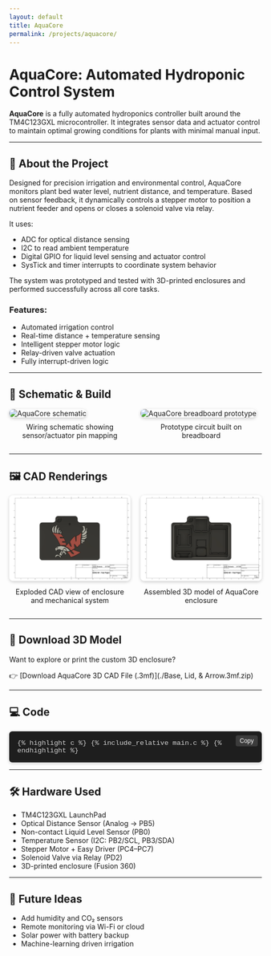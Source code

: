 ```yaml
---
layout: default
title: AquaCore
permalink: /projects/aquacore/
---
```


# AquaCore: Automated Hydroponic Control System

**AquaCore** is a fully automated hydroponics controller built around the TM4C123GXL microcontroller. It integrates sensor data and actuator control to maintain optimal growing conditions for plants with minimal manual input.

---

## 🔧 About the Project

Designed for precision irrigation and environmental control, AquaCore monitors plant bed water level, nutrient distance, and temperature. Based on sensor feedback, it dynamically controls a stepper motor to position a nutrient feeder and opens or closes a solenoid valve via relay.

It uses:
- ADC for optical distance sensing
- I2C to read ambient temperature
- Digital GPIO for liquid level sensing and actuator control
- SysTick and timer interrupts to coordinate system behavior

The system was prototyped and tested with 3D-printed enclosures and performed successfully across all core tasks.

### Features:
- Automated irrigation control
- Real-time distance + temperature sensing
- Intelligent stepper motor logic
- Relay-driven valve actuation
- Fully interrupt-driven logic

---

## 🧩 Schematic & Build

<div style="display: flex; flex-wrap: wrap; gap: 20px; justify-content: center; align-items: flex-start;">

  <!-- Schematic -->
  <div style="flex: 1 1 48%; max-width: 600px;">
    <img src="./Schematic v2.png" alt="AquaCore schematic" style="width: 100%; border-radius: 8px; box-shadow: 0 2px 6px rgba(0,0,0,0.2);" />
    <p style="text-align: center; margin-top: 10px;">Wiring schematic showing sensor/actuator pin mapping</p>
  </div>

  <!-- Breadboard -->
  <div style="flex: 1 1 48%; max-width: 600px;">
    <img src="./IMG_1887.png" alt="AquaCore breadboard prototype" style="width: 100%; border-radius: 8px; box-shadow: 0 2px 6px rgba(0,0,0,0.2);" />
    <p style="text-align: center; margin-top: 10px;">Prototype circuit built on breadboard</p>
  </div>

</div>

---

## 🖼️ CAD Renderings

<div style="display: flex; flex-wrap: wrap; gap: 20px; justify-content: center; align-items: flex-start;">

  <!-- CAD View 1 -->
  <div style="flex: 1 1 48%; max-width: 600px;">
    <img src="./Drawing - w: Lid.png" alt="CAD model - exploded view" style="width: 100%; border-radius: 8px; box-shadow: 0 2px 6px rgba(0,0,0,0.2);" />
    <p style="text-align: center; margin-top: 10px;">Exploded CAD view of enclosure and mechanical system</p>
  </div>

  <!-- CAD View 2 -->
  <div style="flex: 1 1 48%; max-width: 600px;">
    <img src="./Drawing w:out Lid.png" alt="CAD model - assembled" style="width: 100%; border-radius: 8px; box-shadow: 0 2px 6px rgba(0,0,0,0.2);" />
    <p style="text-align: center; margin-top: 10px;">Assembled 3D model of AquaCore enclosure</p>
  </div>

</div>

---

## 🧾 Download 3D Model

Want to explore or print the custom 3D enclosure?

👉 [Download AquaCore 3D CAD File (.3mf)](./Base, Lid, & Arrow.3mf.zip)

---

## 💻 Code

<div style="position: relative;">

  <!-- Copy Button -->
  <button onclick="copyCode(this)" style="
    position: absolute;
    top: 8px;
    right: 8px;
    background-color: #3c3c3c;
    color: #fff;
    border: none;
    padding: 4px 8px;
    font-size: 0.75rem;
    border-radius: 4px;
    cursor: pointer;
    z-index: 1;
  ">Copy</button>

  <div id="codeBlock" style="
    max-height: 500px;
    overflow: auto;
    background-color: #1e1e1e;
    color: #d4d4d4;
    font-size: 0.85rem;
    font-family: SFMono-Regular, Consolas, Liberation Mono, Menlo, monospace;
    border-radius: 6px;
    padding: 16px;
    box-shadow: 0 2px 6px rgba(0,0,0,0.2);
    margin-top: 1em;
  ">
    {% highlight c %}
    {% include_relative main.c %}
    {% endhighlight %}
  </div>
</div>

<script>
function copyCode(button) {
  const codeBlock = button.nextElementSibling;
  const text = codeBlock.innerText;
  navigator.clipboard.writeText(text).then(() => {
    button.innerText = "Copied!";
    setTimeout(() => { button.innerText = "Copy"; }, 1500);
  }).catch(() => {
    button.innerText = "Failed!";
  });
}
</script>

---

## 🛠️ Hardware Used

- TM4C123GXL LaunchPad
- Optical Distance Sensor (Analog → PB5)
- Non-contact Liquid Level Sensor (PB0)
- Temperature Sensor (I2C: PB2/SCL, PB3/SDA)
- Stepper Motor + Easy Driver (PC4–PC7)
- Solenoid Valve via Relay (PD2)
- 3D-printed enclosure (Fusion 360)

---

## 🧠 Future Ideas

- Add humidity and CO₂ sensors
- Remote monitoring via Wi-Fi or cloud
- Solar power with battery backup
- Machine-learning driven irrigation
